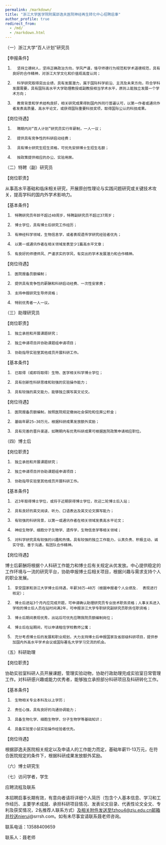 ```yaml
---
permalink: /markdown/
title: "浙江大学医学院附属邵逸夫医院神经再生转化中心招聘启事"
author_profile: true
redirect_from: 
  - /md/
  - /markdown.html
---
```







（一）浙江大学“百人计划”研究员

  


【申报条件】

1.       坚持立德树人，坚持正确政治方向，学风严谨，恪守师德行为规范和学术道德规范，具有良好的合作精神，对浙江大学文化和价值观高度认同；

2.       科学研究取得突出业绩，具有发展潜力，属于国际科学前沿、主流及未来方向，符合学科发展需要，具有国际高水平大学助理教授或副教授相当学术水平，原则上能独立发展一个学术方向；

3.       教育背景和学术结构良好，相关研究成果得到国内外同行普遍认可，以第一作者或通讯作者发表高质量、高水平论文，或获得国际重要科技奖项，取得国际公认的科技成果。

【岗位待遇】

1.       聘期内对“百人计划”研究员实行年薪制，一人一议；

2.       提供具有竞争性的科研启动经费；

3.       具有博士研究生招生资格，可优先安排博士生招生名额；

4.       按政策提供相应的办公、实验用房。

 

（二）特聘（副）研究员

【岗位职责】

从事高水平基础和临床相关研究，开展原创性理论与实践问题研究或关键技术攻关，提高学科的国内外学术影响力。

【基本条件】

1.      特聘研究员年龄不超过40周岁，特聘副研究员不超过37周岁；

2.      博士学位，具有博士后研究工作经历；

3.      有神经科学领域，生物信息学，或者表观遗传学研究经验者优先；

4.      以第一或通讯作者在相关领域发表至少1篇高水平文章；

5.      有良好的师德师风、严谨求实的学风，有突出的学术发展潜力和合作精神。

【岗位待遇】

1.      医院报备员额编制；

2.      提供具有竞争性的薪酬和科研启动经费、一次性安家费；

3.      支持申报研究生导师资格；

4.      特别优秀者一人一议。

 

（三）助理研究员

【岗位职责】

1.      独立承担和开展课题研究；

2.      独立申请项目并协助课题组申请项目；

3.      协助指导实验室其他成员开展科研工作。

【基本条件】

1.      已取得（或即将取得）生物、医学相关科学博士学位；

2.      具有创新性科研思维和较强的实验操作能力；

3.      具有较强的英文能力，能够独立撰写英文论文。

【岗位待遇】

1.      医院报备员额编制，按照医院规定缴纳社会保险和住房公积金；

2.      基础年薪25—30万元，根据科研成果发放额外奖励；

3.      具有完善的晋升渠道，如聘期内有优秀科研成果可根据医院政策申请相应职位。

 

（四）博士后

【岗位职责】

1.      独立承担和开展课题研究；

2.      独立申请项目并协助课题组申请项目；

3.      协助指导实验室其他成员开展科研工作。

【基本条件】

1.      近3年取得博士学位，或将于近期获得博士学位，欢迎二轮博士后入站；

2.      具有良好的英文阅读、听力、口语表达及英文论文撰写能力；

3.      有较强的科研背景，以第一或通讯作者在相关领域发表高水平论文；

4.      神经生物学、细胞分子生物学、遗传学，生物信息学等相关领域；

5.      对科学研究具有较强的兴趣和热情，具有较强的独立工作能力，认真负责、积极主动、诚实守信、善于沟通，有团队合作精神。

【岗位待遇】

博士后薪酬将根据个人科研工作能力和博士后有关规定从优发放。中心提供稳定的工作环境与一流的研究平台，协助申报博士后相关项目，根据兴趣与需求支持个人的职业发展。

1.      享受国家和浙江大学博士后待遇，年薪30万—40万（根据申报者个人业绩及.  表现进行核定）；

2.      博士后进站3个月内应完成开题，可申请确认助理研究员专业技术职务资格；人事关系进入学校的博士后人员在站时间满2年，可申报浙江大学专职研究副研究员职务任职资格；

3.      博士后期间表现优秀，出站后可优先应聘我院员额编制岗位；

4.      博士后在站期间，可以申请租住学校教师公寓；

5.      充分考虑博士后的发展和职业规划，大力支持博士后申报国家及省部级科研项目，提供参加国内外高水平学术会议或国际著名大学学习交流的机会。

 

（五）科研助理

【岗位职责】

协助实验室科研人员开展课题，管理实验动物，协助行政助理完成实验室日常管理工作。对科研感兴趣或能力优秀者，能够独立承担部分科研项目及科研转化工作。

【基本条件】

1.      生物相关专业本科及以上学历；

2.      责任心强，具有良好的沟通协调能力；

3.      具备生物化学、细胞生物学、分子生物学等基础知识；

4.      具备实验室小鼠实验操作经验者优先。

【岗位待遇】

根据邵逸夫医院相关规定以及申请人的工作能力而定，基础年薪11-13万元，在符合医院规定的条件下，根据科研成果发放额外奖励。

 

（六）博士研究生

（七）访问学者，学生



应聘流程及联系

本招聘启事长期有效，有意向者请将详细个人简历（包含个人基本信息、学习和工作经历、主要学术成就、承担科研项目情况、发表论文目录、代表性论文全文、专利及获奖情况，2名推荐人联系方式）及相关附件发送至fzhou4@zju.edu.cn邮箱并抄送nierui@srrsh.com。如有未尽事宜请联系聂老师咨询。

联系电话：13588409659

联系人：聂老师

